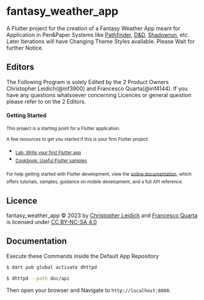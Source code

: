 # fantasy_weather_app

A Flutter project for the creation of a Fantasy Weather App meant for Application in Pen&Paper Systems like 
[Pathfinder](https://paizo.com/pathfinder), [D&D](https://en.wikipedia.org/wiki/Dungeons_%26_Dragons), [Shadowrun](https://pegasus.de/shadowrun), etc.
Later Iterations will have Changing Theme Styles available. Please Wait for further Notice.

## Editors
The Following Program is solely Edited by the 2 Product Owners Christopher Leidich(@inf3900) and Francesco Quarta(@inf4144). 
If you have any questions whatsoever concerning Licences or general question please refer to on the 2 Editors.

#### Getting Started

<sub>This project is a starting point for a Flutter application.</sub>

<sub>A few resources to get you started if this is your first Flutter project:</sub>

- <sub>[Lab: Write your first Flutter app](https://docs.flutter.dev/get-started/codelab)</sub>
- <sub>[Cookbook: Useful Flutter samples](https://docs.flutter.dev/cookbook)</sub>

<sub>For help getting started with Flutter development, view the</sub>
<sub>[online documentation](https://docs.flutter.dev/), which offers tutorials,</sub>
<sub>samples, guidance on mobile development, and a full API reference.</sub>

## Licence

fantasy_weather_app © 2023 by [Christopher Leidich](https://gitlab.ai.it.hs-worms.de/inf3900) and [Francesco Quarta](https://gitlab.ai.it.hs-worms.de/inf4144) is licensed under [CC BY-NC-SA 4.0](http://creativecommons.org/licenses/by-nc-sa/4.0/)

## Documentation

Execute these Commands inside the Default App Repository

```bash
$ dart pub global activate dhttpd

$ dhttpd --path doc/api
```

Then open your browser and Navigate to `http://localhost:8080`.